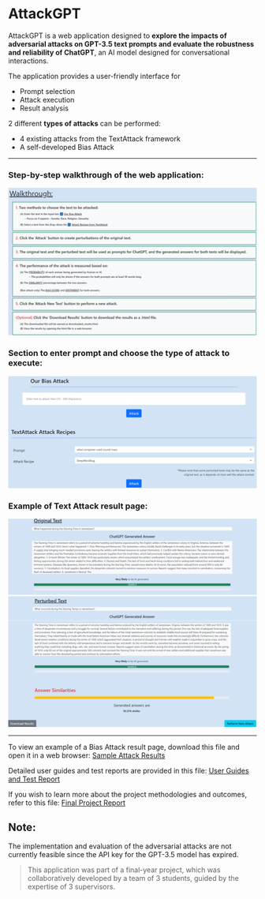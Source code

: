 # AttackGPT
AttackGPT is a web application designed to **explore the impacts of adversarial attacks on GPT-3.5 text prompts and evaluate the
robustness and reliability of ChatGPT**, an AI model designed for conversational interactions. 

The application provides a user-friendly interface for 
- Prompt selection
- Attack execution
- Result analysis

2 different **types of attacks** can be performed: 
- 4 existing attacks from the TextAttack framework
- A self-developed Bias Attack

---
### Step-by-step walkthrough of the web application: 
![Step-by-step walkthrough of the web application](Web-application-walkthrough.png)

### Section to enter prompt and choose the type of attack to execute:
![Enter prompt and choose type of attack](Choose-prompt-attack.png)

### Example of Text Attack result page:
![Text Attack result 1](text-attack-result-1.png)
![Text Attack result 2](text-attack-result-2.png)

---
To view an example of a Bias Attack result page, download this file and open it in a web browser:
[Sample Attack Results](downloaded_results.html)

Detailed user guides and test reports are provided in this file: 
[User Guides and Test Report](User-guides-test-report.pdf)

If you wish to learn more about the project methodologies and outcomes, refer to this file:
[Final Project Report](Final-Project-Report.pdf)

## Note:
The implementation and evaluation of the adversarial attacks are not currently feasible since the API key for the GPT-3.5 model has expired. 

> This application was part of a final-year project, which was collaboratively developed by a team of 3 students, guided by the expertise of 3 supervisors.
